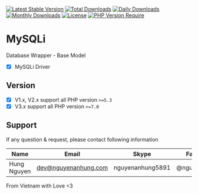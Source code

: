 [![Latest Stable Version](https://img.shields.io/packagist/v/nguyenanhung/mysqli.svg?style=flat-square)](https://packagist.org/packages/nguyenanhung/mysqli)
[![Total Downloads](https://img.shields.io/packagist/dt/nguyenanhung/mysqli.svg?style=flat-square)](https://packagist.org/packages/nguyenanhung/mysqli)
[![Daily Downloads](https://img.shields.io/packagist/dd/nguyenanhung/mysqli.svg?style=flat-square)](https://packagist.org/packages/nguyenanhung/mysqli)
[![Monthly Downloads](https://img.shields.io/packagist/dm/nguyenanhung/mysqli.svg?style=flat-square)](https://packagist.org/packages/nguyenanhung/mysqli)
[![License](https://img.shields.io/packagist/l/nguyenanhung/mysqli.svg?style=flat-square)](https://packagist.org/packages/nguyenanhung/mysqli)
[![PHP Version Require](https://img.shields.io/packagist/dependency-v/nguyenanhung/mysqli/php)](https://packagist.org/packages/nguyenanhung/mysqli)

# MySQLi

Database Wrapper - Base Model

- [x] MySQLi Driver

## Version

- [x] V1.x, V2.x support all PHP version `>=5.3`
- [x] V3.x support all PHP version `>=7.0`

## Support

If any question & request, please contact following information

| Name        | Email                | Skype            | Facebook      |
|-------------|----------------------|------------------|---------------|
| Hung Nguyen | dev@nguyenanhung.com | nguyenanhung5891 | @nguyenanhung |

From Vietnam with Love <3

